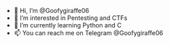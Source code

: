 - 👋 Hi, I’m @Goofygiraffe06
- 👀 I’m interested in Pentesting and CTFs
- 🌱 I’m currently learning Python and C
- 📫 You can reach me on Telegram @Goofygiraffe06
